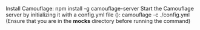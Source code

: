 Install Camouflage: npm install -g camouflage-server
Start the Camouflage server by initializing it with a config.yml file (): camouflage -c ./config.yml (Ensure that you are in the __mocks__ directory before running the command)
